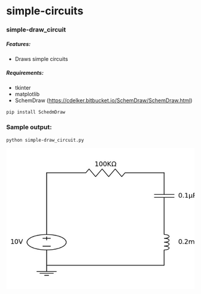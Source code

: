 # simple-circuits

### simple-draw_circuit

##### Features:
- Draws simple circuits

##### Requirements:
- tkinter
- matplotlib
- SchemDraw (https://cdelker.bitbucket.io/SchemDraw/SchemDraw.html)
```
pip install SchedmDraw
```

### Sample output:
```
python simple-draw_circuit.py
```
![Alt text](simple-draw_circuit.jpg?raw=true "Circuit")
